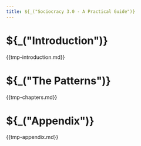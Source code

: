 ```yaml
---
title: ${_("Sociocracy 3.0 - A Practical Guide")}
---
```


# ${_("Introduction")}

{{tmp-introduction.md}}

# ${_("The Patterns")}

{{tmp-chapters.md}}

# ${_("Appendix")}

{{tmp-appendix.md}}